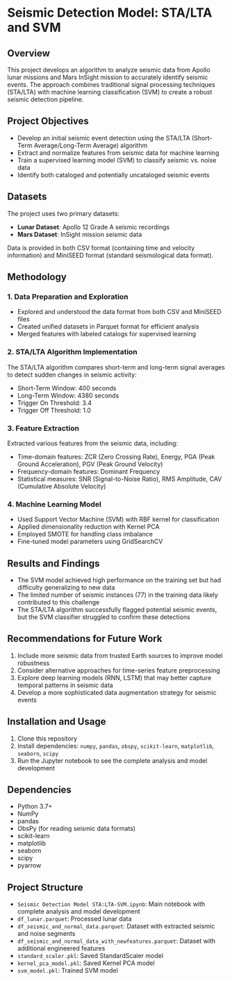 # Seismic Detection Model: STA/LTA and SVM

## Overview
This project develops an algorithm to analyze seismic data from Apollo lunar missions and Mars InSight mission to accurately identify seismic events. The approach combines traditional signal processing techniques (STA/LTA) with machine learning classification (SVM) to create a robust seismic detection pipeline.

## Project Objectives
- Develop an initial seismic event detection using the STA/LTA (Short-Term Average/Long-Term Average) algorithm
- Extract and normalize features from seismic data for machine learning
- Train a supervised learning model (SVM) to classify seismic vs. noise data
- Identify both cataloged and potentially uncataloged seismic events

## Datasets
The project uses two primary datasets:
- **Lunar Dataset**: Apollo 12 Grade A seismic recordings
- **Mars Dataset**: InSight mission seismic data

Data is provided in both CSV format (containing time and velocity information) and MiniSEED format (standard seismological data format).

## Methodology

### 1. Data Preparation and Exploration
- Explored and understood the data format from both CSV and MiniSEED files
- Created unified datasets in Parquet format for efficient analysis
- Merged features with labeled catalogs for supervised learning

### 2. STA/LTA Algorithm Implementation
The STA/LTA algorithm compares short-term and long-term signal averages to detect sudden changes in seismic activity:
- Short-Term Window: 400 seconds
- Long-Term Window: 4380 seconds 
- Trigger On Threshold: 3.4
- Trigger Off Threshold: 1.0

### 3. Feature Extraction
Extracted various features from the seismic data, including:
- Time-domain features: ZCR (Zero Crossing Rate), Energy, PGA (Peak Ground Acceleration), PGV (Peak Ground Velocity)
- Frequency-domain features: Dominant Frequency
- Statistical measures: SNR (Signal-to-Noise Ratio), RMS Amplitude, CAV (Cumulative Absolute Velocity)

### 4. Machine Learning Model
- Used Support Vector Machine (SVM) with RBF kernel for classification
- Applied dimensionality reduction with Kernel PCA
- Employed SMOTE for handling class imbalance
- Fine-tuned model parameters using GridSearchCV

## Results and Findings
- The SVM model achieved high performance on the training set but had difficulty generalizing to new data
- The limited number of seismic instances (77) in the training data likely contributed to this challenge
- The STA/LTA algorithm successfully flagged potential seismic events, but the SVM classifier struggled to confirm these detections

## Recommendations for Future Work
1. Include more seismic data from trusted Earth sources to improve model robustness
2. Consider alternative approaches for time-series feature preprocessing
3. Explore deep learning models (RNN, LSTM) that may better capture temporal patterns in seismic data
4. Develop a more sophisticated data augmentation strategy for seismic events

## Installation and Usage
1. Clone this repository
2. Install dependencies: `numpy`, `pandas`, `obspy`, `scikit-learn`, `matplotlib`, `seaborn`, `scipy`
3. Run the Jupyter notebook to see the complete analysis and model development

## Dependencies
- Python 3.7+
- NumPy
- pandas
- ObsPy (for reading seismic data formats)
- scikit-learn
- matplotlib
- seaborn
- scipy
- pyarrow

## Project Structure
- `Seismic Detection Model STA:LTA-SVM.ipynb`: Main notebook with complete analysis and model development
- `df_lunar.parquet`: Processed lunar data
- `df_seismic_and_normal_data.parquet`: Dataset with extracted seismic and noise segments
- `df_seismic_and_normal_data_with_newfeatures.parquet`: Dataset with additional engineered features
- `standard_scaler.pkl`: Saved StandardScaler model
- `kernel_pca_model.pkl`: Saved Kernel PCA model
- `svm_model.pkl`: Trained SVM model

